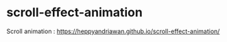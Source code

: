 # scroll-effect-animation

Scroll animation : https://heppyandriawan.github.io/scroll-effect-animation/
